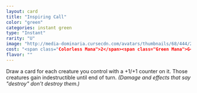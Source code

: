 ```yaml
---
layout: card
title: "Inspiring Call"
color: "green"
categories: instant green
type: "Instant"
rarity: "U"
image: "http://media-dominaria.cursecdn.com/avatars/thumbnails/68/444/200/283/635618527907344396.png"
cost: "<span class="Colorless Mana">2</span><span class="Green Mana">G</span>"
flavor: ""
---
```


Draw a card for each creature you control with a +1/+1 counter on it. Those creatures gain indestructible until end of turn. <em>(Damage and effects that say "destroy" don't destroy them.)</em>
